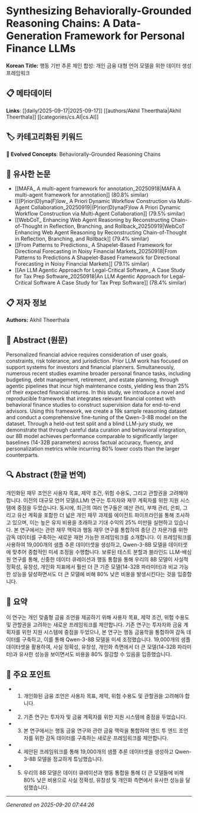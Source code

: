 # Synthesizing Behaviorally-Grounded Reasoning Chains: A Data-Generation Framework for Personal Finance LLMs

**Korean Title:** 행동 기반 추론 체인 합성: 개인 금융 대형 언어 모델을 위한 데이터 생성 프레임워크

## 📋 메타데이터

**Links**: [[daily/2025-09-17|2025-09-17]] [[authors/Akhil Theerthala|Akhil Theerthala]] [[categories/cs.AI|cs.AI]]

## 🏷️ 카테고리화된 키워드
**🚀 Evolved Concepts**: Behaviorally-Grounded Reasoning Chains

## 🔗 유사한 논문
- [[MAFA_ A multi-agent framework for annotation_20250918|MAFA A multi-agent framework for annotation]] (80.8% similar)
- [[(P)rior(D)yna(F)low_ A Priori Dynamic Workflow Construction via Multi-Agent Collaboration_20250919|(P)rior(D)yna(F)low A Priori Dynamic Workflow Construction via Multi-Agent Collaboration]] (79.5% similar)
- [[WebCoT_ Enhancing Web Agent Reasoning by Reconstructing Chain-of-Thought in Reflection, Branching, and Rollback_20250919|WebCoT Enhancing Web Agent Reasoning by Reconstructing Chain-of-Thought in Reflection, Branching, and Rollback]] (79.4% similar)
- [[From Patterns to Predictions_ A Shapelet-Based Framework for Directional Forecasting in Noisy Financial Markets_20250918|From Patterns to Predictions A Shapelet-Based Framework for Directional Forecasting in Noisy Financial Markets]] (79.1% similar)
- [[An LLM Agentic Approach for Legal-Critical Software_ A Case Study for Tax Prep Software_20250918|An LLM Agentic Approach for Legal-Critical Software A Case Study for Tax Prep Software]] (78.4% similar)

## 📋 저자 정보

**Authors:** Akhil Theerthala

## 📄 Abstract (원문)

Personalized financial advice requires consideration of user goals,
constraints, risk tolerance, and jurisdiction. Prior LLM work has focused on
support systems for investors and financial planners. Simultaneously, numerous
recent studies examine broader personal finance tasks, including budgeting,
debt management, retirement, and estate planning, through agentic pipelines
that incur high maintenance costs, yielding less than 25% of their expected
financial returns. In this study, we introduce a novel and reproducible
framework that integrates relevant financial context with behavioral finance
studies to construct supervision data for end-to-end advisors. Using this
framework, we create a 19k sample reasoning dataset and conduct a comprehensive
fine-tuning of the Qwen-3-8B model on the dataset. Through a held-out test
split and a blind LLM-jury study, we demonstrate that through careful data
curation and behavioral integration, our 8B model achieves performance
comparable to significantly larger baselines (14-32B parameters) across factual
accuracy, fluency, and personalization metrics while incurring 80% lower costs
than the larger counterparts.

## 🔍 Abstract (한글 번역)

개인화된 재무 조언은 사용자 목표, 제약 조건, 위험 수용도, 그리고 관할권을 고려해야 합니다. 이전의 대규모 언어 모델(LLM) 연구는 투자자와 재무 계획자를 위한 지원 시스템에 중점을 두었습니다. 동시에, 최근의 여러 연구들은 예산 관리, 부채 관리, 은퇴, 그리고 유산 계획을 포함한 더 넓은 개인 재무 과제를 에이전트 파이프라인을 통해 조사하고 있으며, 이는 높은 유지 비용을 초래하고 기대 수익의 25% 미만을 실현하고 있습니다. 본 연구에서는 관련 재무 맥락과 행동 재무 연구를 통합하여 종단 간 자문가를 위한 감독 데이터를 구축하는 새로운 재현 가능한 프레임워크를 소개합니다. 이 프레임워크를 사용하여 19,000개의 샘플 추론 데이터셋을 생성하고, Qwen-3-8B 모델을 데이터셋에 맞추어 종합적인 미세 조정을 수행합니다. 보류된 테스트 분할과 블라인드 LLM-배심원 연구를 통해, 신중한 데이터 큐레이션과 행동 통합을 통해 우리의 8B 모델이 사실적 정확성, 유창성, 개인화 지표에서 훨씬 더 큰 기준 모델(14-32B 파라미터)과 비교 가능한 성능을 달성하면서도 더 큰 모델에 비해 80% 낮은 비용을 발생시킨다는 것을 입증합니다.

## 📝 요약

이 연구는 개인 맞춤형 금융 조언을 제공하기 위해 사용자 목표, 제약 조건, 위험 수용도 및 관할권을 고려하는 새로운 프레임워크를 제안합니다. 기존 연구는 투자자와 금융 계획자를 위한 지원 시스템에 중점을 두었으나, 본 연구는 행동 금융학을 통합하여 감독 데이터를 구축하고, 이를 통해 Qwen-3-8B 모델을 미세 조정했습니다. 19,000개의 샘플 데이터셋을 활용하여, 사실 정확성, 유창성, 개인화 측면에서 더 큰 모델(14-32B 파라미터)과 유사한 성능을 보이면서도 비용을 80% 절감할 수 있음을 입증했습니다.

## 🎯 주요 포인트

- 1. 개인화된 금융 조언은 사용자 목표, 제약, 위험 수용도 및 관할권을 고려해야 합니다.

- 2. 기존 연구는 투자자 및 금융 계획자를 위한 지원 시스템에 중점을 두었습니다.

- 3. 본 연구에서는 행동 금융 연구와 관련 금융 맥락을 통합하여 엔드 투 엔드 조언자를 위한 감독 데이터를 구축하는 새로운 프레임워크를 제안합니다.

- 4. 제안된 프레임워크를 통해 19,000개의 샘플 추론 데이터셋을 생성하고 Qwen-3-8B 모델을 정교하게 튜닝했습니다.

- 5. 우리의 8B 모델은 데이터 큐레이션과 행동 통합을 통해 더 큰 모델들에 비해 80% 낮은 비용으로 사실 정확성, 유창성 및 개인화 측면에서 유사한 성능을 달성했습니다.

---

*Generated on 2025-09-20 07:44:26*